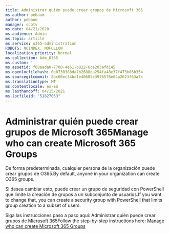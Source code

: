 ```yaml
---
title: Administrar quién puede crear grupos de Microsoft 365
ms.author: pebaum
author: pebaum
manager: scotv
ms.date: 04/21/2020
ms.audience: Admin
ms.topic: article
ms.service: o365-administration
ROBOTS: NOINDEX, NOFOLLOW
localization_priority: Normal
ms.collection: Adm_O365
ms.custom: ''
ms.assetid: f68aada0-7700-4e61-b822-6ce203afd145
ms.openlocfilehash: 0e0730388da7b2688da254fa48e37f473b86b354
ms.sourcegitcommit: 8bc60ec34bc1e40685e3976576e04a2623f63a7c
ms.translationtype: MT
ms.contentlocale: es-ES
ms.lasthandoff: 04/15/2021
ms.locfileid: "51827053"
---
```

# <a name="manage-who-can-create-microsoft-365-groups"></a><span data-ttu-id="ea4f5-102">Administrar quién puede crear grupos de Microsoft 365</span><span class="sxs-lookup"><span data-stu-id="ea4f5-102">Manage who can create Microsoft 365 Groups</span></span>

<span data-ttu-id="ea4f5-103">De forma predeterminada, cualquier persona de la organización puede crear grupos de O365.</span><span class="sxs-lookup"><span data-stu-id="ea4f5-103">By default, anyone in your organization can create O365 groups.</span></span>
  
<span data-ttu-id="ea4f5-104">Si desea cambiar esto, puede crear un grupo de seguridad con PowerShell que limite la creación de grupos a un subconjunto de usuarios.</span><span class="sxs-lookup"><span data-stu-id="ea4f5-104">If you want to change that, you can create a security group with PowerShell that limits group creation to a subset of users.</span></span>
  
<span data-ttu-id="ea4f5-105">Siga las instrucciones paso a paso aquí: Administrar quién puede crear grupos de [Microsoft 365](https://docs.microsoft.com/microsoft-365/admin/create-groups/manage-creation-of-groups)</span><span class="sxs-lookup"><span data-stu-id="ea4f5-105">Follow the step-by-step instructions here: [Manage who can create Microsoft 365 Groups](https://docs.microsoft.com/microsoft-365/admin/create-groups/manage-creation-of-groups)</span></span>
  


